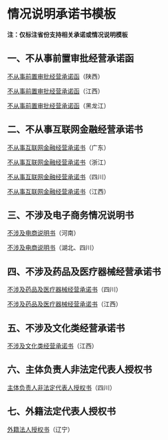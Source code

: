 # 情况说明承诺书模板



**注：仅标注省份支持相关承诺或情况说明模板**



## 一、不从事前置审批经营承诺函

[不从事前置审批经营承诺函](https://static.ucloud.cn/8a4400eb14bc4fe3c2c4976586d3cc0d.docx)（陕西）

[不从事前置审批经营承诺函](https://static.ucloud.cn/117385693ca6f89e4a480db91100f94b.doc)（江西）

[不从事前置审批经营承诺函](https://static.ucloud.cn/ed3d8a3c2992bed0515fc526b61f6b00.docx)（黑龙江）



## 二、不从事互联网金融经营承诺书

[不从事互联网金融经营承诺书](https://static.ucloud.cn/cf4fadda12a73644ec7384d13e43dc9c.docx)（广东）

[不从事互联网金融经营承诺书](https://static.ucloud.cn/a7e2ed69ec1e87f1aa203aceb2fa32ac.docx)（浙江）

[不从事互联网金融经营承诺书](https://static.ucloud.cn/d738295c04a6afd35ce101c241940cfc.doc)（四川）

[不从事互联网金融经营承诺书](https://static.ucloud.cn/bb6fdba1fa15d93cbd4cc81ad9184b27.docx)（江西）



## 三、不涉及电子商务情况说明书

[不涉及电商说明书](https://static.ucloud.cn/6ab47286d98de344ac83514ac9cbf03b.docx)（河南）

[不涉及电商说明书](https://static.ucloud.cn/c36f60cbbafc5c5cb7f594ffc87e468f.doc)（湖北、四川）



## 四、不涉及药品及医疗器械经营承诺书

[不涉及药品及医疗器械经营承诺书](https://static.ucloud.cn/b1f7b3edf4caab72e29e6a1a39147770.doc)（四川）

[不涉及药品及医疗器械经营承诺书](https://static.ucloud.cn/8e90c44690138fffb38b8f7de1b524a4.docx)（江西）



## 五、不涉及文化类经营承诺书

[不涉及文化类经营承诺书](https://static.ucloud.cn/245d69c72f84fff20a0d52664735f966.docx)（江西）



## 六、主体负责人非法定代表人授权书

[主体负责人非法定代表人授权书](https://static.ucloud.cn/40eb69641fca9b4964fb98c54f74bc89.doc)（四川）



## 七、外籍法定代表人授权书

[外籍法人授权书](https://static.ucloud.cn/211294cf220e6977e71dea758ee9c21c.doc)（辽宁）



